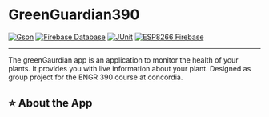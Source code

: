 # GreenGuardian390
[![Gson](https://img.shields.io/badge/Gson-2.8.9-blue.svg)](https://search.maven.org/artifact/com.google.code.gson/gson/2.8.9/jar)
[![Firebase Database](https://img.shields.io/badge/Firebase%20Database-20.0.0-orange.svg)](https://firebase.google.com/docs/database)
[![JUnit](https://img.shields.io/badge/JUnit-4.13.2-green.svg)](https://junit.org/junit4/)
[![ESP8266 Firebase](https://img.shields.io/badge/ESP8266%20Firebase-Latest%20Version-yellow.svg)](https://github.com/mobizt/Firebase-ESP8266)

-----

The greenGaurdian app is an application to monitor the health of your plants. It provides you with live information about your plant. 
Designed as group project for the ENGR 390 course at concordia. 

## ⭐️ About the App

